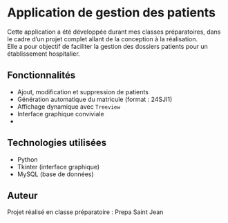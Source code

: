 # Application de gestion des patients

Cette application a été développée durant mes classes préparatoires, dans le cadre d’un projet complet allant de la conception à la réalisation.  
Elle a pour objectif de faciliter la gestion des dossiers patients pour un établissement hospitalier.

## Fonctionnalités

- Ajout, modification et suppression de patients
- Génération automatique du matricule (format : 24SJI1)
- Affichage dynamique avec `Treeview`
- Interface graphique conviviale 
- 
## Technologies utilisées

- Python
- Tkinter (interface graphique)
- MySQL (base de données)

## Auteur

Projet réalisé en classe préparatoire : Prepa Saint Jean
